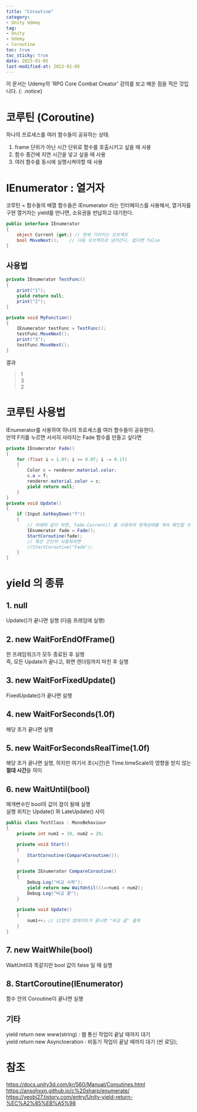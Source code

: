 ```yaml
---
title: "Coroutine"
category:
- Unity Udemy
tag:
- Unity
- Udemy
- Coroutine
toc: true
toc_sticky: true
date: 2023-01-05
last-modified-at: 2023-01-05
---
```

이 문서는 Udemy의  'RPG Core Combat Creator' 강의를 보고 배운 점을 적은 것입니다.
{: .notice}

# 코루틴 (Coroutine)
하나의 프로세스를 여러 함수들이 공유하는 상태.   
1. frame 단위가 아닌 시간 단위로 함수를 호출시키고 싶을 때 사용
2. 함수 중간에 지연 시간을 넣고 싶을 때 사용
3. 여러 함수를 동시에 실행시켜야할 때 사용

# IEnumerator : 열거자
코루틴 = 함수들의 배열
함수들은 IEnumerator 라는 인터페이스를 사용해서, 열거자를 구현
열거자는 yield를 만나면, 소유권을 반납하고 대기한다.
```c#
public interface IEnumerator
{
    object Current {get;} // 현재 가리키는 오브젝트
    bool MoveNext();    // 다음 오브젝트로 넘어간다. 없다면 false
}
```

## 사용법
```c#
private IEnumerator TestFunc()
{
    print("1");
    yield return null;
    print("2");
}

private void MyFunction()
{
    IEnumerator testFunc = TestFunc();
    testFunc.MoveNext();
    print("3");
    testFunc.MoveNext();
}
```
결과
>   1   
    3   
    2
    
# 코루틴 사용법
IEnumerator를 사용하여 하나의 프로세스를 여러 함수들이 공유한다.   
만약 F키를 누르면 서서히 사라지는 Fade 함수를 만들고 싶다면
```c#
private IEnumerator Fade()
{
    for (float i = 1.0f; i >= 0.0f; i -= 0.1f)
    {
        Color c = renderer.material.color;
        c.a = f;
        renderer.material.color = c;
        yield return null;
    }
}
private void Update()
{
    if (Input.GetKeyDown("f"))
    {
        // 아래와 같이 하면, fade.Current() 를 사용하여 현재상태를 계속 확인할 수 있다.
        IEnumerator fade = Fade();
        StartCoroutine(fade);
        // 혹은 간단히 사용하려면
        //StartCoroutine("Fade");
    }
}
```

# yield 의 종류
## 1. null
Update()가 끝나면 실행 (다음 프레임에 실행)
## 2. new WaitForEndOfFrame()
한 프레임워크가 모두 종료된 후 실행   
즉, 모든 Update가 끝나고, 화면 렌더링까지 마친 후 실행
## 3. new WaitForFixedUpdate()
FixedUpdate()가 끝나면 실행
## 4. new WaitForSeconds(1.0f)
해당 초가 끝나면 실행
## 5. new WaitForSecondsRealTime(1.0f)
해당 초가 끝나면 실행, 하지만 여기서 초(시간)은 Time.timeScale의 영향을 받지 않는 <B>절대 시간</B>을 의미
## 6. new WaitUntil(bool)
매개변수인 bool의 값이 참이 될때 실행   
실행 위치는 Update() 와 LateUpdate() 사이
```c#
public class TestClass : MonoBehaviour
{
    private int num1 = 10, num2 = 20;

    private void Start()
    {
        StartCoroutine(CompareCoroutine());
    }

    private IEnumerator CompareCoroutine()
    {
        Debug.Log("비교 시작");
        yield return new WaitUntil(()=>num1 > num2);
        Debug.Log("비교 끝");
    }
    
    private void Update()
    {
        num1++; // 11번의 업데이트가 끝나면 "비교 끝" 출력
    }
}
```
## 7. new WaitWhile(bool)
WaitUntil과 똑같지만 bool 값이 false 일 때 실행

## 8. StartCoroutine(IEnumerator)
함수 안의 Coroutine이 끝나면 실행

## 기타
yield return new www(string) : 웹 통신 작업이 끝날 때까지 대기   
yield return new AsyncIoeration : 비동기 작업이 끝날 때까지 대기 (씬 로딩);


# 참조
https://docs.unity3d.com/kr/560/Manual/Coroutines.html   
https://ansohxxn.github.io/c%20sharp/enumerate/   
https://yeobi27.tistory.com/entry/Unity-yield-return-%EC%A2%85%EB%A5%98